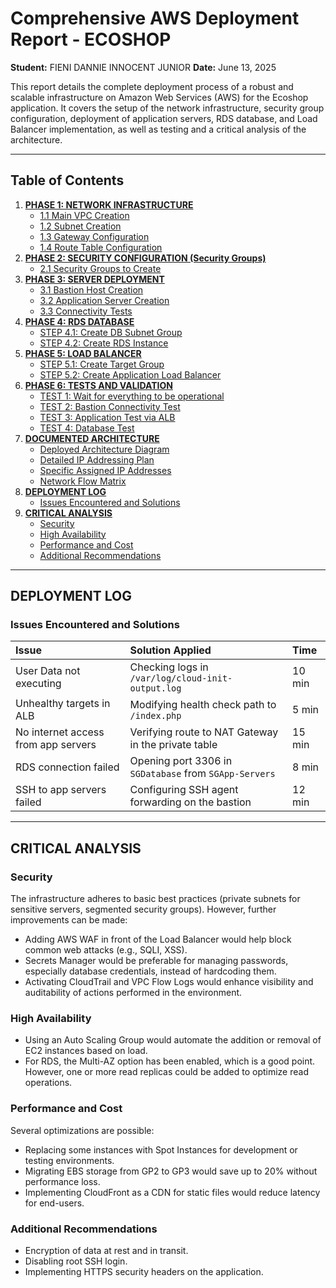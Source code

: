 # Comprehensive AWS Deployment Report - ECOSHOP

**Student:** FIENI DANNIE INNOCENT JUNIOR
**Date:** June 13, 2025

This report details the complete deployment process of a robust and scalable infrastructure on Amazon Web Services (AWS) for the Ecoshop application. It covers the setup of the network infrastructure, security group configuration, deployment of application servers, RDS database, and Load Balancer implementation, as well as testing and a critical analysis of the architecture.

---

## Table of Contents

1.  [**PHASE 1: NETWORK INFRASTRUCTURE**](infrastructure/vpc.md)
    * [1.1 Main VPC Creation](infrastructure/vpc.md#11-main-vpc-creation)
    * [1.2 Subnet Creation](infrastructure/vpc.md#12-subnet-creation-6-subnets-across-2-az)
    * [1.3 Gateway Configuration](infrastructure/vpc.md#13-gateway-configuration)
    * [1.4 Route Table Configuration](infrastructure/vpc.md#14-route-table-configuration)
2.  [**PHASE 2: SECURITY CONFIGURATION (Security Groups)**](infrastructure/security_groups.md)
    * [2.1 Security Groups to Create](infrastructure/security_groups.md#21-security-groups-to-create)
3.  [**PHASE 3: SERVER DEPLOYMENT**](servers/bastion_host.md)
    * [3.1 Bastion Host Creation](servers/bastion_host.md#31-bastion-host-creation)
    * [3.2 Application Server Creation](servers/app_servers.md#32-application-server-creation)
    * [3.3 Connectivity Tests](servers/app_servers.md#33-connectivity-tests)
4.  [**PHASE 4: RDS DATABASE**](database/rds.md)
    * [STEP 4.1: Create DB Subnet Group](database/rds.md#step-41-create-db-subnet-group)
    * [STEP 4.2: Create RDS Instance](database/rds.md#step-42-create-rds-instance)
5.  [**PHASE 5: LOAD BALANCER**](load_balancer/target_group.md)
    * [STEP 5.1: Create Target Group](load_balancer/target_group.md#step-51-create-target-group)
    * [STEP 5.2: Create Application Load Balancer](load_balancer/alb.md#step-52-create-application-load-balancer)
6.  [**PHASE 6: TESTS AND VALIDATION**](tests_and_validation.md)
    * [TEST 1: Wait for everything to be operational](tests_and_validation.md#test-1-wait-for-everything-to-be-operational)
    * [TEST 2: Bastion Connectivity Test](tests_and_validation.md#test-2-bastion-connectivity-test)
    * [TEST 3: Application Test via ALB](tests_and_validation.md#test-3-application-test-via-alb)
    * [TEST 4: Database Test](tests_and_validation.md#test-4-database-test)
7.  [**DOCUMENTED ARCHITECTURE**](architecture/ip_addressing_plan.md)
    * [Deployed Architecture Diagram](architecture/ip_addressing_plan.md#deployed-architecture-diagram)
    * [Detailed IP Addressing Plan](architecture/ip_addressing_plan.md#detailed-ip-addressing-plan)
    * [Specific Assigned IP Addresses](architecture/ip_addressing_plan.md#specific-assigned-ip-addresses)
    * [Network Flow Matrix](architecture/ip_addressing_plan.md#network-flow-matrix)
8.  [**DEPLOYMENT LOG**](deployment_log.md)
    * [Issues Encountered and Solutions](deployment_log.md#issues-encountered-and-solutions)
9.  [**CRITICAL ANALYSIS**](critical_analysis.md)
    * [Security](critical_analysis.md#security)
    * [High Availability](critical_analysis.md#high-availability)
    * [Performance and Cost](critical_analysis.md#performance-and-cost)
    * [Additional Recommendations](critical_analysis.md#additional-recommendations)

---

## DEPLOYMENT LOG

### Issues Encountered and Solutions

| Issue                               | Solution Applied                                           | Time    |
| :---------------------------------- | :--------------------------------------------------------- | :------ |
| User Data not executing             | Checking logs in `/var/log/cloud-init-output.log`          | 10 min  |
| Unhealthy targets in ALB            | Modifying health check path to `/index.php`                | 5 min   |
| No internet access from app servers | Verifying route to NAT Gateway in the private table        | 15 min  |
| RDS connection failed               | Opening port 3306 in `SGDatabase` from `SGApp-Servers`     | 8 min   |
| SSH to app servers failed           | Configuring SSH agent forwarding on the bastion            | 12 min  |

---

## CRITICAL ANALYSIS

### Security

The infrastructure adheres to basic best practices (private subnets for sensitive servers, segmented security groups). However, further improvements can be made:

* Adding AWS WAF in front of the Load Balancer would help block common web attacks (e.g., SQLI, XSS).
* Secrets Manager would be preferable for managing passwords, especially database credentials, instead of hardcoding them.
* Activating CloudTrail and VPC Flow Logs would enhance visibility and auditability of actions performed in the environment.

### High Availability

* Using an Auto Scaling Group would automate the addition or removal of EC2 instances based on load.
* For RDS, the Multi-AZ option has been enabled, which is a good point. However, one or more read replicas could be added to optimize read operations.

### Performance and Cost

Several optimizations are possible:

* Replacing some instances with Spot Instances for development or testing environments.
* Migrating EBS storage from GP2 to GP3 would save up to 20% without performance loss.
* Implementing CloudFront as a CDN for static files would reduce latency for end-users.

### Additional Recommendations

* Encryption of data at rest and in transit.
* Disabling root SSH login.
* Implementing HTTPS security headers on the application.
